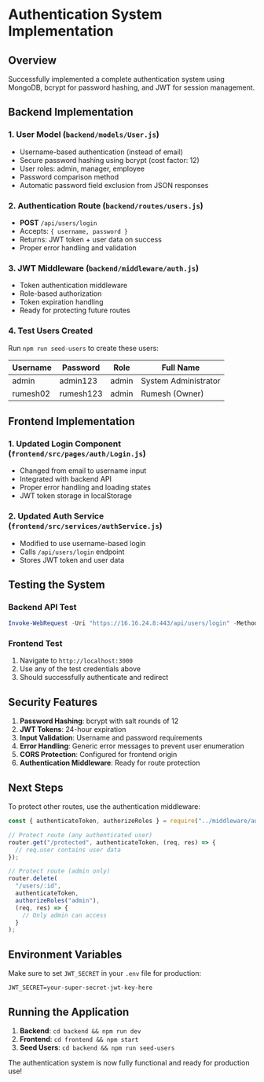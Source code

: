 # Authentication System Implementation

## Overview

Successfully implemented a complete authentication system using MongoDB, bcrypt for password hashing, and JWT for session management.

## Backend Implementation

### 1. User Model (`backend/models/User.js`)

- Username-based authentication (instead of email)
- Secure password hashing using bcrypt (cost factor: 12)
- User roles: admin, manager, employee
- Password comparison method
- Automatic password field exclusion from JSON responses

### 2. Authentication Route (`backend/routes/users.js`)

- **POST** `/api/users/login`
- Accepts: `{ username, password }`
- Returns: JWT token + user data on success
- Proper error handling and validation

### 3. JWT Middleware (`backend/middleware/auth.js`)

- Token authentication middleware
- Role-based authorization
- Token expiration handling
- Ready for protecting future routes

### 4. Test Users Created

Run `npm run seed-users` to create these users:

| Username | Password  | Role  | Full Name            |
| -------- | --------- | ----- | -------------------- |
| admin    | admin123  | admin | System Administrator |
| rumesh02 | rumesh123 | admin | Rumesh (Owner)       |

## Frontend Implementation

### 1. Updated Login Component (`frontend/src/pages/auth/Login.js`)

- Changed from email to username input
- Integrated with backend API
- Proper error handling and loading states
- JWT token storage in localStorage

### 2. Updated Auth Service (`frontend/src/services/authService.js`)

- Modified to use username-based login
- Calls `/api/users/login` endpoint
- Stores JWT token and user data

## Testing the System

### Backend API Test

```powershell
Invoke-WebRequest -Uri "https://16.16.24.8:443/api/users/login" -Method POST -ContentType "application/json" -Body '{"username":"admin","password":"admin123"}'
```

### Frontend Test

1. Navigate to `http://localhost:3000`
2. Use any of the test credentials above
3. Should successfully authenticate and redirect

## Security Features

1. **Password Hashing**: bcrypt with salt rounds of 12
2. **JWT Tokens**: 24-hour expiration
3. **Input Validation**: Username and password requirements
4. **Error Handling**: Generic error messages to prevent user enumeration
5. **CORS Protection**: Configured for frontend origin
6. **Authentication Middleware**: Ready for route protection

## Next Steps

To protect other routes, use the authentication middleware:

```javascript
const { authenticateToken, authorizeRoles } = require("../middleware/auth");

// Protect route (any authenticated user)
router.get("/protected", authenticateToken, (req, res) => {
  // req.user contains user data
});

// Protect route (admin only)
router.delete(
  "/users/:id",
  authenticateToken,
  authorizeRoles("admin"),
  (req, res) => {
    // Only admin can access
  }
);
```

## Environment Variables

Make sure to set `JWT_SECRET` in your `.env` file for production:

```env
JWT_SECRET=your-super-secret-jwt-key-here
```

## Running the Application

1. **Backend**: `cd backend && npm run dev`
2. **Frontend**: `cd frontend && npm start`
3. **Seed Users**: `cd backend && npm run seed-users`

The authentication system is now fully functional and ready for production use!
